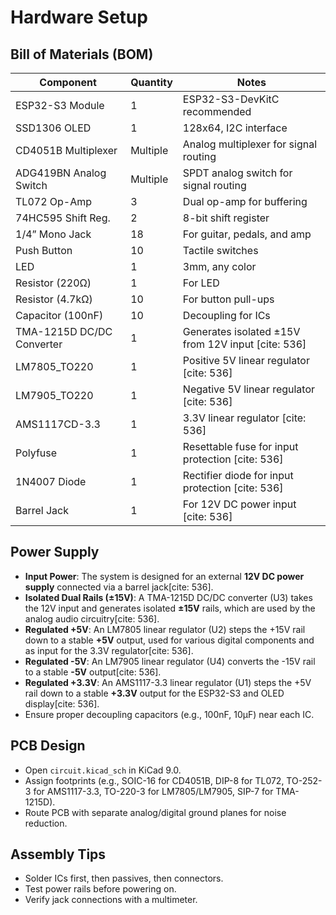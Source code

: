 # Hardware Setup

## Bill of Materials (BOM)
| Component          | Quantity | Notes                                      |
|--------------------|----------|--------------------------------------------|
| ESP32-S3 Module    | 1        | ESP32-S3-DevKitC recommended               |
| SSD1306 OLED       | 1        | 128x64, I2C interface                      |
| CD4051B Multiplexer| Multiple | Analog multiplexer for signal routing      |
| ADG419BN Analog Switch| Multiple | SPDT analog switch for signal routing      |
| TL072 Op-Amp       | 3        | Dual op-amp for buffering                  |
| 74HC595 Shift Reg. | 2        | 8-bit shift register                       |
| 1/4” Mono Jack     | 18        | For guitar, pedals, and amp                |
| Push Button        | 10        | Tactile switches                           |
| LED                | 1        | 3mm, any color                             |
| Resistor (220Ω)    | 1        | For LED                                    |
| Resistor (4.7kΩ)   | 10        | For button pull-ups                        |
| Capacitor (100nF)  | 10       | Decoupling for ICs                         |
| TMA-1215D DC/DC Converter | 1        | Generates isolated ±15V from 12V input [cite: 536] |
| LM7805_TO220       | 1        | Positive 5V linear regulator [cite: 536]   |
| LM7905_TO220       | 1        | Negative 5V linear regulator [cite: 536]   |
| AMS1117CD-3.3      | 1        | 3.3V linear regulator [cite: 536]          |
| Polyfuse           | 1        | Resettable fuse for input protection [cite: 536] |
| 1N4007 Diode       | 1        | Rectifier diode for input protection [cite: 536] |
| Barrel Jack        | 1        | For 12V DC power input [cite: 536]         |

## Power Supply
- **Input Power**: The system is designed for an external **12V DC power supply** connected via a barrel jack[cite: 536].
- **Isolated Dual Rails (±15V)**: A TMA-1215D DC/DC converter (U3) takes the 12V input and generates isolated **±15V** rails, which are used by the analog audio circuitry[cite: 536].
- **Regulated +5V**: An LM7805 linear regulator (U2) steps the +15V rail down to a stable **+5V** output, used for various digital components and as input for the 3.3V regulator[cite: 536].
- **Regulated -5V**: An LM7905 linear regulator (U4) converts the -15V rail to a stable **-5V** output[cite: 536].
- **Regulated +3.3V**: An AMS1117-3.3 linear regulator (U1) steps the +5V rail down to a stable **+3.3V** output for the ESP32-S3 and OLED display[cite: 536].
- Ensure proper decoupling capacitors (e.g., 100nF, 10µF) near each IC.

## PCB Design
- Open `circuit.kicad_sch` in KiCad 9.0.
- Assign footprints (e.g., SOIC-16 for CD4051B, DIP-8 for TL072, TO-252-3 for AMS1117-3.3, TO-220-3 for LM7805/LM7905, SIP-7 for TMA-1215D).
- Route PCB with separate analog/digital ground planes for noise reduction.

## Assembly Tips
- Solder ICs first, then passives, then connectors.
- Test power rails before powering on.
- Verify jack connections with a multimeter.
